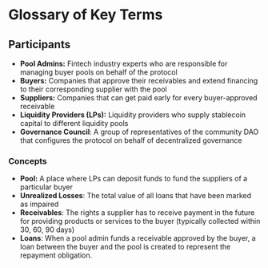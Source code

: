 # Glossary of Key Terms

## Participants

* **Pool Admins:** Fintech industry experts who are responsible for managing buyer pools on behalf of the protocol
* **Buyers:** Companies that approve their receivables and extend financing to their corresponding supplier with the pool
* **Suppliers:** Companies that can get paid early for every buyer-approved receivable
* **Liquidity Providers (LPs):** Liquidity providers who supply stablecoin capital to different liquidity pools
* **Governance Council**: A group of representatives of the community DAO that configures the protocol on behalf of decentralized governance

### Concepts

* **Pool:** A place where LPs can deposit funds to fund the suppliers of a particular buyer
* **Unrealized Losses**: The total value of all loans that have been marked as impaired
* **Receivables**: The rights a supplier has to receive payment in the future for providing products or services to the buyer (typically collected within 30, 60, 90 days)
* **Loans**: When a pool admin funds a receivable approved by the buyer, a loan between the buyer and the pool is created to represent the repayment obligation.
